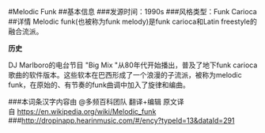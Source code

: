 #Melodic Funk
##基本信息
###发源时间：1990s
###风格类型：Funk Carioca
##详情
Melodic funk(也被称为funk melody)是funk carioca和Latin freestyle的融合流派。



**历史**

DJ Marlboro的电台节目 "Big Mix "从80年代开始播出，普及了地下funk
carioca歌曲的软件版本。这些软本在巴西形成了一个浪漫的子流派，被称为melodic funk，在原始的、有节奏的funk曲调中加入了旋律和编曲。

###本词条汉字内容由 @多频百科团队 翻译+编辑
原文译自 https://en.wikipedia.org/wiki/Melodic_funk
###http://dropinapp.hearinmusic.com/#/ency?typeId=13&dataId=291
